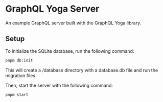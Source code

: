 # GraphQL Yoga Server
An example GraphQL server built with the GraphQL Yoga library.

## Setup
To initialize the SQLite database, run the following command:
```sh
pnpm db:init
```

This will create a /database directory with a database.db file and run the migration files.

Then, start the server with the following command:
```sh
pnpm start
```
